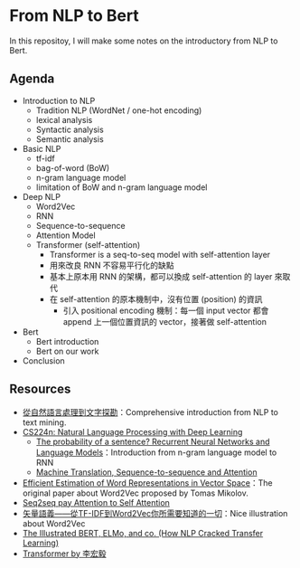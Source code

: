 # From NLP to Bert

In this repositoy, I will make some notes on the introductory from NLP to Bert.

## Agenda

- Introduction to NLP
  - Tradition NLP (WordNet / one-hot encoding)
  - lexical analysis
  - Syntactic analysis
  - Semantic analysis
- Basic NLP
  - tf-idf
  - bag-of-word (BoW)
  - n-gram language model
  - limitation of BoW and n-gram language model
- Deep NLP
  - Word2Vec
  - RNN
  - Sequence-to-sequence
  - Attention Model
  - Transformer (self-attention)
    - Transformer is a seq-to-seq model with self-attention layer
    - 用來改良 RNN 不容易平行化的缺點
    - 基本上原本用 RNN 的架構，都可以換成 self-attention 的 layer 來取代
    - 在 self-attention 的原本機制中，沒有位置 (position) 的資訊
      - 引入 positional encoding 機制：每一個 input vector 都會 append 上一個位置資訊的 vector，接著做 self-attention
- Bert
  - Bert introduction
  - Bert on our work
- Conclusion


## Resources
- [從自然語言處理到文字探勘](https://www.slideshare.net/YiShinChen1/ss-104503736)：Comprehensive introduction from NLP to text mining.
- [CS224n: Natural Language Processing with Deep Learning](http://web.stanford.edu/class/cs224n/)
  - [The probability of a sentence? Recurrent Neural Networks and Language Models](http://web.stanford.edu/class/cs224n/slides/cs224n-2019-lecture06-rnnlm.pdf)：Introduction from n-gram language model to RNN
  - [Machine Translation, Sequence-to-sequence and Attention](http://web.stanford.edu/class/cs224n/slides/cs224n-2019-lecture08-nmt.pdf)
- [Efficient Estimation of Word Representations in Vector Space](https://arxiv.org/pdf/1301.3781.pdf)：The original paper about Word2Vec proposed by Tomas Mikolov. 
- [Seq2seq pay Attention to Self Attention](https://medium.com/@bgg/seq2seq-pay-attention-to-self-attention-part-1-%E4%B8%AD%E6%96%87%E7%89%88-2714bbd92727)
- [矢量語義——從TF-IDF到Word2Vec你所需要知道的一切](https://blog.csdn.net/stupid_3/article/details/83184807)：Nice illustration about Word2Vec
- [The Illustrated BERT, ELMo, and co. (How NLP Cracked Transfer Learning)](http://jalammar.github.io/illustrated-bert/)
- [Transformer by 李宏毅](https://www.youtube.com/watch?v=ugWDIIOHtPA)
